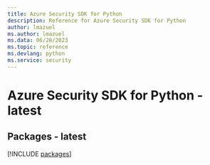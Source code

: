```yaml
---
title: Azure Security SDK for Python
description: Reference for Azure Security SDK for Python
author: lmazuel
ms.author: lmazuel
ms.data: 06/28/2023
ms.topic: reference
ms.devlang: python
ms.service: security
---
```

# Azure Security SDK for Python - latest
## Packages - latest
[!INCLUDE [packages](security-index.md)]